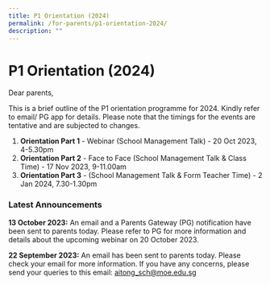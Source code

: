 ```yaml
---
title: P1 Orientation (2024)
permalink: /for-parents/p1-orientation-2024/
description: ""
---
```

# P1 Orientation (2024)

Dear parents, 

This is a brief outline of the P1 orientation programme for 2024. Kindly refer to email/ PG app for details. Please note that the timings for the events are tentative and are subjected to changes. 

1. **Orientation Part 1** - Webinar (School Management Talk) - 20 Oct 2023, 4-5.30pm
2. **Orientation Part 2** -  Face to Face (School Management Talk &amp; Class Time) - 17 Nov 2023, 9-11.00am
3. **Orientation Part 3** - (School Management Talk &amp; Form Teacher Time) - 2 Jan 2024, 7.30-1.30pm


### **Latest Announcements**

**13 October 2023:**
An email and a Parents Gateway (PG) notification have been sent to parents today. Please refer to PG for more information and details about the upcoming webinar on 20 October 2023.

**22 September 2023:**
An email has been sent to parents today. Please check your email for more information. If you have any concerns, please send your queries to this email: <a href="mailto:“aitong_sch@moe.edu.sg”">aitong_sch@moe.edu.sg</a>